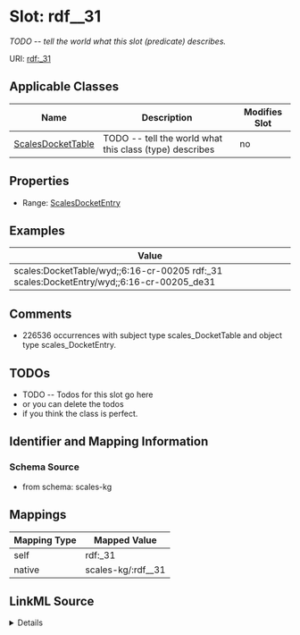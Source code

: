 

# Slot: rdf__31


_TODO -- tell the world what this slot (predicate) describes._





URI: [rdf:_31](http://www.w3.org/1999/02/22-rdf-syntax-ns#_31)



<!-- no inheritance hierarchy -->





## Applicable Classes

| Name | Description | Modifies Slot |
| --- | --- | --- |
| [ScalesDocketTable](../classes/ScalesDocketTable.md) | TODO -- tell the world what this class (type) describes |  no  |







## Properties

* Range: [ScalesDocketEntry](../classes/ScalesDocketEntry.md)






## Examples

| Value |
| --- |
| scales:DocketTable/wyd;;6:16-cr-00205 rdf:_31 scales:DocketEntry/wyd;;6:16-cr-00205_de31 |

## Comments

* 226536 occurrences with subject type scales_DocketTable and object type scales_DocketEntry.

## TODOs

* TODO -- Todos for this slot go here
* or you can delete the todos
* if you think the class is perfect.

## Identifier and Mapping Information







### Schema Source


* from schema: scales-kg




## Mappings

| Mapping Type | Mapped Value |
| ---  | ---  |
| self | rdf:_31 |
| native | scales-kg/:rdf__31 |




## LinkML Source

<details>
```yaml
name: rdf__31
description: TODO -- tell the world what this slot (predicate) describes.
todos:
- TODO -- Todos for this slot go here
- or you can delete the todos
- if you think the class is perfect.
comments:
- 226536 occurrences with subject type scales_DocketTable and object type scales_DocketEntry.
examples:
- value: scales:DocketTable/wyd;;6:16-cr-00205 rdf:_31 scales:DocketEntry/wyd;;6:16-cr-00205_de31
from_schema: scales-kg
rank: 1000
slot_uri: rdf:_31
alias: rdf__31
domain_of:
- scales_DocketTable
range: scales_DocketEntry

```
</details>